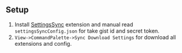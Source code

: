 ## Setup

1. Install [SettingsSync](https://marketplace.visualstudio.com/items?itemName=Shan.code-settings-sync) extension and manual read `settingsSyncConfig.json` for take gist id and secret token.
2. `View->CommandPalette->Sync Download Settings` for download all extensions and config.